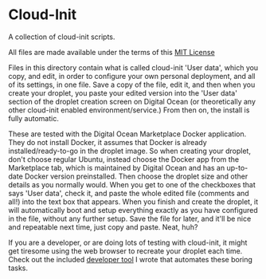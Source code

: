 # Cloud-Init

A collection of cloud-init scripts.

All files are made available under the terms of this [MIT License](../LICENSE)

Files in this directory contain what is called cloud-init 'User data', which you
copy, and edit, in order to configure your own personal deployment, and all of
its settings, in one file. Save a copy of the file, edit it, and then when you
create your droplet, you paste your edited version into the 'User data' section
of the droplet creation screen on Digital Ocean (or theoretically any other
cloud-init enabled environment/service.) From then on, the install is fully
automatic.

These are tested with the Digital Ocean Marketplace Docker application. They do
not install Docker, it assumes that Docker is already installed/ready-to-go in
the droplet image. So when creating your droplet, don't choose regular Ubuntu,
instead choose the Docker app from the Marketplace tab, which is maintained by
Digital Ocean and has an up-to-date Docker version preinstalled. Then choose the
droplet size and other details as you normally would. When you get to one of the
checkboxes that says 'User data', check it, and paste the whole edited file
(comments and all!) into the text box that appears. When you finish and create
the droplet, it will automatically boot and setup everything exactly as you have
configured in the file, without any further setup. Save the file for later, and
it'll be nice and repeatable next time, just copy and paste. Neat, huh?

If you are a developer, or are doing lots of testing with cloud-init, it might
get tiresome using the web browser to recreate your droplet each time. Check out
the included [developer tool](droplet.sh) I wrote that automates these boring
tasks.
